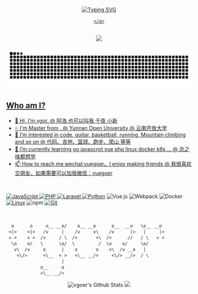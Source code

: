 
<div align="center">
<br>
  <!-- dynamic typing effect 动态打字效果 -->
  <div align="center">
    <a href="https://vgoer.github.io/">
      <img src="https://readme-typing-svg.demolab.com?font=Fira+Code&pause=1000&width=435&lines=print(%22Hello%2C%20World%22);众里寻他千百度，蓦然回首，那人却在，灯火阑珊处。&center=true&size=27" alt="Typing SVG" />
      
    </a>
  </div>
  <br><img src="https://ayaka-icu-oss.oss-cn-beijing.aliyuncs.com/gif/pc.gif" /><br><br>

</div>

<picture>
  <source media="(prefers-color-scheme: dark)" srcset="https://raw.githubusercontent.com/vgoer/vgoer/output/github-contribution-grid-snake-dark.svg">
  <source media="(prefers-color-scheme: light)" srcset="https://raw.githubusercontent.com/vgoer/vgoer/output/github-contribution-grid-snake.svg">
  <img alt="github contribution grid snake animation" src="https://raw.githubusercontent.com/vgoer/vgoer/output/github-contribution-grid-snake.svg">
</picture>


<br>

## Who am I?
- 👋 Hi, I’m vgor. @ 阿浩 也可以叫我 千夜 小新
- 💦 I'm Master from . @ Yunnan Open University  @ 云南开放大学
- 👀 I’m interested in code, guitar, basketball, running, Mountain climbing and so on @ 代码、吉他、篮球、跑步、爬山 等等
- 🌱 I’m currently learning go javascrpt vue php linux docker k8s ... @ 总之啥都想学
- 📫 How to reach me wechat:vuegoer。I enjoy making friends @ 我很喜欢交朋友，如果需要可以加我微信：vuegoer

<br>

<!-- ![.NET](https://img.shields.io/badge/.NET-512BD4?style=flat-square&logo=C-Sharp&logoColor=ffffff) -->
<!-- ![Java](https://img.shields.io/badge/-Java-007396?style=flat-square&logo=java&logoColor=ffffff) -->
![JavaScript](https://img.shields.io/badge/JavaScript-F7DF1E?style=flat-square&logo=JavaScript&logoColor=ffffff)
![PHP](https://img.shields.io/badge/-php-007396?style=flat-square&logo=php&logoColor=ffffff)
![Laravel](https://img.shields.io/badge/-laravel-007396?style=flat-square&logo=laravel&logoColor=ffffff)
[![Python](https://img.shields.io/badge/-Python-3776AB?style=flat-square&logo=python&logoColor=ffffff)](https://www.python.org/)
![Vue.js](https://img.shields.io/badge/-Vue.js-4FC08D?style=flat-square&logo=Vue.js&logoColor=ffffff)
![Webpack](https://img.shields.io/badge/-Webpack-8DD6F9?style=flat-square&logo=webpack&logoColor=ffffff)
![Docker](https://img.shields.io/badge/Docker-2496ED?style=flat-square&logo=docker&logoColor=ffffff)
[![Linux](https://img.shields.io/badge/-Linux-333333?style=flat-square&logo=linux&logoColor=white)](https://www.linuxfoundation.org/)
![npm](https://img.shields.io/badge/-NPM-CB3837?style=flat-square&logo=npm&logoColor=white)
[![Git](https://img.shields.io/badge/-Git-f05032?style=flat-square&logo=git&logoColor=white)](https://git-scm.com/)


<!---
vgoer/vgoer is a ✨ special ✨ repository because its `README.md` (this file) appears on your GitHub profile.
You can click the Preview link to take a look at your changes.
--->

```

                                                             
  o      o     o__ __o/    o__ __o      o__  __o   \o__ __o  
 <|>    <|>   /v     |    /v     v\    /v      |>   |     |> 
 < >    < >  />     / \  />       <\  />      //   / \   < > 
  \o    o/   \      \o/  \         /  \o    o/     \o/       
   v\  /v     o      |    o       o    v\  /v __o   |        
    <\/>      <\__  < >   <\__ __/>     <\/> __/>  / \       
                     |                                       
             o__     o                                       
             <\__ __/>                                       

```
<p align="center">
<img alt="vgoer's Github Stats" src="https://github-readme-stats.vercel.app/api?username=vgoer&show_icons=true&include_all_commits=true&hide_border=true" />
<!-- <img alt="profile pic" width="195px" src="https://avatars2.githubusercontent.com/u/26059688?s=460&u=d41b000a62eab50d000c3da604d151cec27bd850&v=4" />  -->
<img src="https://github-readme-stats.anuraghazra1.vercel.app/api/top-langs/?username=vgoer&hide=ruby,perl&hide_border=true" /> 
</p>



